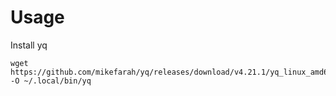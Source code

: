 # Usage

Install yq
```
wget https://github.com/mikefarah/yq/releases/download/v4.21.1/yq_linux_amd64 -O ~/.local/bin/yq
```
